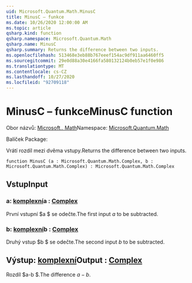 ```yaml
---
uid: Microsoft.Quantum.Math.MinusC
title: MinusC – funkce
ms.date: 10/26/2020 12:00:00 AM
ms.topic: article
qsharp.kind: function
qsharp.namespace: Microsoft.Quantum.Math
qsharp.name: MinusC
qsharp.summary: Returns the difference between two inputs.
ms.openlocfilehash: 513468e3eb88b767eeef154ac9df911aa6460ff5
ms.sourcegitcommit: 29e0d88a30e4166fa580132124b0eb57e1f0e986
ms.translationtype: MT
ms.contentlocale: cs-CZ
ms.lasthandoff: 10/27/2020
ms.locfileid: "92709118"
---
```

# <a name="minusc-function"></a><span data-ttu-id="41ea9-102">MinusC – funkce</span><span class="sxs-lookup"><span data-stu-id="41ea9-102">MinusC function</span></span>

<span data-ttu-id="41ea9-103">Obor názvů: [Microsoft.. Math](xref:Microsoft.Quantum.Math)</span><span class="sxs-lookup"><span data-stu-id="41ea9-103">Namespace: [Microsoft.Quantum.Math](xref:Microsoft.Quantum.Math)</span></span>

<span data-ttu-id="41ea9-104">Balíček [](https://nuget.org/packages/)</span><span class="sxs-lookup"><span data-stu-id="41ea9-104">Package: [](https://nuget.org/packages/)</span></span>


<span data-ttu-id="41ea9-105">Vrátí rozdíl mezi dvěma vstupy.</span><span class="sxs-lookup"><span data-stu-id="41ea9-105">Returns the difference between two inputs.</span></span>

```qsharp
function MinusC (a : Microsoft.Quantum.Math.Complex, b : Microsoft.Quantum.Math.Complex) : Microsoft.Quantum.Math.Complex
```


## <a name="input"></a><span data-ttu-id="41ea9-106">Vstup</span><span class="sxs-lookup"><span data-stu-id="41ea9-106">Input</span></span>

### <a name="a--complex"></a><span data-ttu-id="41ea9-107">a: [komplexní](xref:Microsoft.Quantum.Math.Complex)</span><span class="sxs-lookup"><span data-stu-id="41ea9-107">a : [Complex](xref:Microsoft.Quantum.Math.Complex)</span></span>

<span data-ttu-id="41ea9-108">První vstupní $a $ se odečte.</span><span class="sxs-lookup"><span data-stu-id="41ea9-108">The first input $a$ to be subtracted.</span></span>


### <a name="b--complex"></a><span data-ttu-id="41ea9-109">b: [komplexní](xref:Microsoft.Quantum.Math.Complex)</span><span class="sxs-lookup"><span data-stu-id="41ea9-109">b : [Complex](xref:Microsoft.Quantum.Math.Complex)</span></span>

<span data-ttu-id="41ea9-110">Druhý vstup $b $ se odečte.</span><span class="sxs-lookup"><span data-stu-id="41ea9-110">The second input $b$ to be subtracted.</span></span>



## <a name="output--complex"></a><span data-ttu-id="41ea9-111">Výstup: [komplexní](xref:Microsoft.Quantum.Math.Complex)</span><span class="sxs-lookup"><span data-stu-id="41ea9-111">Output : [Complex](xref:Microsoft.Quantum.Math.Complex)</span></span>

<span data-ttu-id="41ea9-112">Rozdíl $a-b $.</span><span class="sxs-lookup"><span data-stu-id="41ea9-112">The difference $a - b$.</span></span>